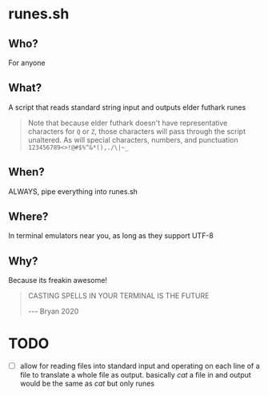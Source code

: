 # runes.sh

## Who?

For anyone

## What?

A script that reads standard string input and outputs elder futhark runes

> Note that because elder futhark doesn't have representative characters for `Q` or `Z`, those characters will pass through the script unaltered. As will special characters, numbers, and punctuation `123456789<>!@#$%^&*(),./\|~_`

## When?

ALWAYS, pipe everything into runes.sh

## Where?

In terminal emulators near you, as long as they support UTF-8

## Why?

Because its freakin awesome!

> CASTING SPELLS IN YOUR TERMINAL IS THE FUTURE
>
> --- Bryan 2020

# TODO

- [ ] allow for reading files into standard input and operating on each line of a file to translate a whole file as output. basically *cat* a file in and output would be the same as *cat* but only runes

